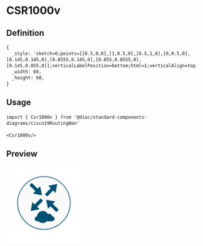 # CSR1000v

## Definition

```
{
  _style: 'sketch=0;points=[[0.5,0,0],[1,0.5,0],[0.5,1,0],[0,0.5,0],[0.145,0.145,0],[0.8555,0.145,0],[0.855,0.8555,0],[0.145,0.855,0]];verticalLabelPosition=bottom;html=1;verticalAlign=top;aspect=fixed;align=center;pointerEvents=1;shape=mxgraph.cisco19.rect;prIcon=csr_1000v;fillColor=#FAFAFA;strokeColor=#005073;',
  _width: 60,
  _height: 60,
}
```

## Usage

```
import { Csr1000v } from '@diac/standard-components-diagrams/cisco19RoutingWan'

<Csr1000v/>
```

## Preview

<img src="./csr1000v.png" width="200"/>
